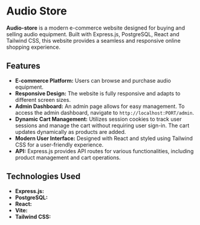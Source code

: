 # Audio Store

**Audio-store** is a modern e-commerce website designed for buying and selling audio equipment. Built with Express.js, PostgreSQL, React and Tailwind CSS, this website provides a seamless and responsive online shopping experience.

## Features

- **E-commerce Platform:** Users can browse and purchase audio equipment.
- **Responsive Design:** The website is fully responsive and adapts to different screen sizes.
- **Admin Dashboard:** An admin page allows for easy management. To access the admin dashboard, navigate to `http://localhost:PORT/admin`.
- **Dynamic Cart Management:** Utilizes session cookies to track user sessions and manage the cart without requiring user sign-in. The cart updates dynamically as products are added.
- **Modern User Interface:** Designed with React and styled using Tailwind CSS for a user-friendly experience.
- **API:** Express.js provides API routes for various functionalities, including product management and cart operations.

## Technologies Used

- **Express.js:**
- **PostgreSQL:** 
- **React:**
- **Vite:** 
- **Tailwind CSS:** 


